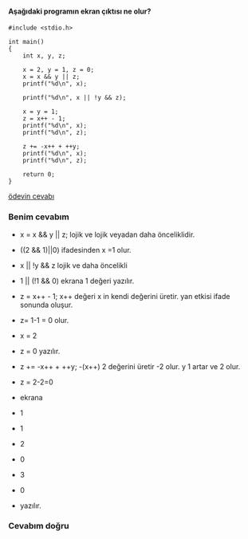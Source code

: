 #### Aşağıdaki programın ekran çıktısı ne olur?

```
#include <stdio.h>

int main()
{
	int x, y, z;

	x = 2, y = 1, z = 0;
	x = x && y || z;
	printf("%d\n", x);

	printf("%d\n", x || !y && z);

	x = y = 1;
	z = x++ - 1;
	printf("%d\n", x);
	printf("%d\n", z);

	z += -x++ + ++y;
	printf("%d\n", x);
	printf("%d\n", z);

	return 0;
}
```

[ödevin cevabı](https://vimeo.com/363319984)

### Benim cevabım

+ x = x && y || z; lojik ve lojik veyadan daha önceliklidir. 
+ ((2 && 1)||0) ifadesinden x =1 olur.
 
+ x || !y && z    lojik ve daha öncelikli
+ 1 || (!1 && 0) ekrana 1 değeri yazılır.

+ z = x++ - 1; x++ değeri x in kendi değerini üretir. yan etkisi ifade sonunda oluşur.
+ z= 1-1 = 0 olur.

+ x = 2 
+ z = 0 yazılır.

+ z += -x++ + ++y; -(x++) 2 değerini üretir -2 olur. y 1 artar ve 2 olur.
+ z = 2-2=0 
+ ekrana
+ 1
+ 1
+ 2
+ 0
+ 3
+ 0
+ yazılır.

### Cevabım doğru